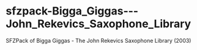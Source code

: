 # sfzpack-Bigga_Giggas---John_Rekevics_Saxophone_Library
SFZPack of Bigga Giggas - The John Rekevics Saxophone Library (2003)
